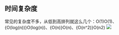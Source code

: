 ## 时间复杂度
常见的复杂度不多，从低到高排列就这么几个：O(1)O(1)、{O(log(n))}O(log(n))、{O(n)}O(n)、{O(n^2)}O(n2)
![](https://gblobscdn.gitbook.com/assets%2F-M5_VgO7Aapcy5begC-C%2F-M5qk9e7i72mi2P2xzej%2F-M5qke7vj9U-Ld-Jl8t0%2Fimage.png?alt=media&token=395c1a24-70f4-4f6a-8933-125a7a8f3f2d)